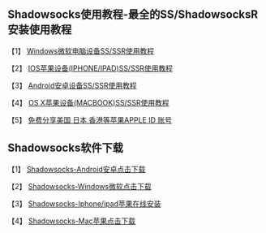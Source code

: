 ## Shadowsocks使用教程-最全的SS/ShadowsocksR安装使用教程

【1】 [Windows微软电脑设备SS/SSR使用教程](/微软/)

【2】 [IOS苹果设备(IPHONE/IPAD)SS/SSR使用教程](/ios/)

【3】 [Android安卓设备SS/SSR使用教程](/Android/)

【4】 [OS X苹果设备(MACBOOK)SS/SSR使用教程](/Mac/)

【5】 [免费分享美国 日本 香港等苹果APPLE ID 账号](/AppleID/)

## Shadowsocks软件下载

【1】 [Shadowsocks-Android安卓点击下载](https://raw.githubusercontent.com/ss-ssr/download/master/shadowsocks-android.apk)

【2】 [Shadowsocks-Windows微软点击下载](https://raw.githubusercontent.com/ss-ssr/download/master/shadowsocks-windows.zip)

【3】  [Shadowsocks-Iphone/ipad苹果在线安装](https://ios.freeid.xyz/)

【4】  [Shadowsocks-Mac苹果点击下载](https://raw.githubusercontent.com/ss-ssr/download/master/shadowsocks-mac.zip)

